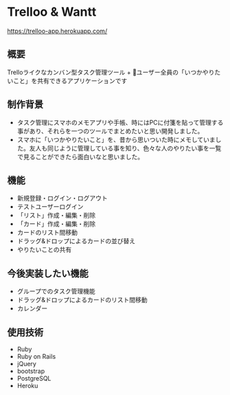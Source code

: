 Trelloo & Wantt
====
https://trelloo-app.herokuapp.com/

## 概要
Trelloライクなカンバン型タスク管理ツール + ユーザー全員の「いつかやりたいこと」を共有できるアプリケーションです

## 制作背景
- タスク管理にスマホのメモアプリや手帳、時にはPCに付箋を貼って管理する事があり、それらを一つのツールでまとめたいと思い開発しました。
- スマホに「いつかやりたいこと」を、昔から思いついた時にメモしていました。友人も同じように管理している事を知り、色々な人のやりたい事を一覧で見ることができたら面白いなと思いました。

## 機能
- 新規登録・ログイン・ログアウト
- テストユーザーログイン
- 「リスト」作成・編集・削除
- 「カード」作成・編集・削除
- カードのリスト間移動
- ドラッグ&ドロップによるカードの並び替え
- やりたいことの共有

## 今後実装したい機能
- グループでのタスク管理機能
- ドラッグ&ドロップによるカードのリスト間移動
- カレンダー

## 使用技術
- Ruby
- Ruby on Rails
- jQuery
- bootstrap
- PostgreSQL
- Heroku

